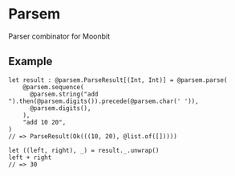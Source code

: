 # Parsem

Parser combinator for Moonbit

## Example

```moonbit
let result : @parsem.ParseResult[(Int, Int)] = @parsem.parse(
    @parsem.sequence(
      @parsem.string("add ").then(@parsem.digits()).precede(@parsem.char(' ')),
      @parsem.digits(),
    ),
    "add 10 20",
)
// => ParseResult(Ok(((10, 20), @list.of([]))))

let ((left, right), _) = result._.unwrap()
left + right
// => 30
```
